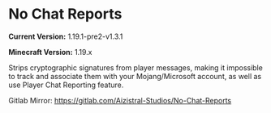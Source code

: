 # No Chat Reports

**Current Version:** 1.19.1-pre2-v1.3.1

**Minecraft Version:** 1.19.x

Strips cryptographic signatures from player messages, making it impossible to track and associate them with your Mojang/Microsoft account, as well as use Player Chat Reporting feature.

Gitlab Mirror: https://gitlab.com/Aizistral-Studios/No-Chat-Reports